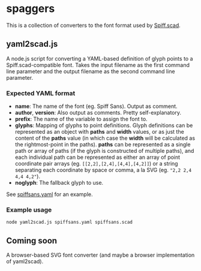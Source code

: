 # spaggers

This is a collection of converters to the font format used by [Spiff.scad][].

[Spiff.scad]: https://github.com/stuartpb/Spiff.scad

## yaml2scad.js

A node.js script for converting a YAML-based definition of glyph points to a
Spiff.scad-compatible font. Takes the input filename as the first command line
parameter and the output filename as the second command line parameter.

### Expected YAML format

- **name**: The name of the font (eg. Spiff Sans). Output as comment.
- **author**, **version**: Also output as comments. Pretty self-explanatory.
- **prefix**: The name of the variable to assign the font to.
- **glyphs**: Mapping of glyphs to point definitions. Glyph definitions can be
  represented as an object with **paths** and **width** values, or as just the
  content of the **paths** value (in which case the **width** will be
  calculated as the rightmost-point in the paths). **paths** can be represented
  as a single path or array of paths (if the glyph is constructed of multiple
  paths), and each individual path can be represented as either an array of
  point coordinate pair arrays (eg. `[[2,2],[2,4],[4,4],[4,2]]`) or a string
  separating each coordinate by space or comma, a la SVG (eg.
  `"2,2 2,4 4,4 4,2"`). 
- **noglyph**: The fallback glyph to use.

See [spiffsans.yaml][] for an example.

[spiffsans.yaml]: https://github.com/stuartpb/spiffsans/blob/master/spiffsans.yaml

### Example usage

    node yaml2scad.js spiffsans.yaml spiffsans.scad

## Coming soon

A browser-based SVG font converter (and maybe a browser implementation of
yaml2scad).